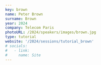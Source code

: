 ```yaml
---
key: brown
name: Peter Brown
surname: Brown
year: 2024
company: Telecom Paris
photoURL: /2024/speakers/images/brown.jpg
type: tutorial
website: '/2024/sessions/tutorial_brown'
# socials:
#   - link: 
#     name: Site
---
```


